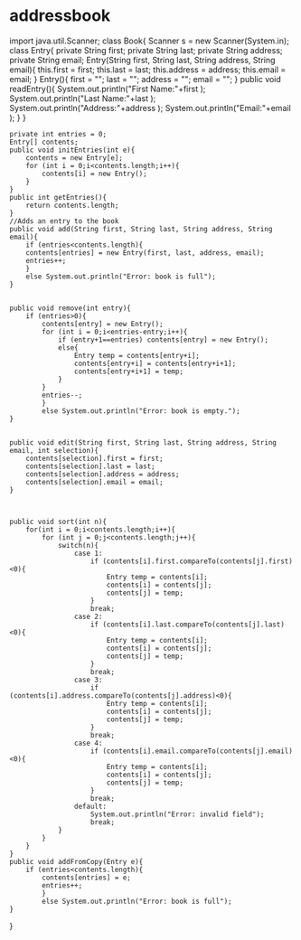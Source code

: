 # addressbook
import java.util.Scanner;
class Book{
    Scanner s = new Scanner(System.in);
    class Entry{
        private String first;
        private String last;
        private String address;
        private String email;
        Entry(String first, String last, String address, String email){
            this.first = first;
            this.last = last;
            this.address = address;
            this.email = email;
        }
        Entry(){
            first = "";
            last = "";
            address = "";
            email = "";
        }
        public void readEntry(){
            System.out.println("First Name:"+first );
            System.out.println("Last Name:"+last );
            System.out.println("Address:"+address );
            System.out.println("Email:"+email );
        }
    }


    private int entries = 0;
    Entry[] contents;
    public void initEntries(int e){
        contents = new Entry[e];
        for (int i = 0;i<contents.length;i++){      
            contents[i] = new Entry();
        }
    }
    public int getEntries(){
        return contents.length;
    }
    //Adds an entry to the book
    public void add(String first, String last, String address, String email){
        if (entries<contents.length){
        contents[entries] = new Entry(first, last, address, email);
        entries++;
        }
        else System.out.println("Error: book is full");
    }

    
    public void remove(int entry){
        if (entries>0){
            contents[entry] = new Entry();
            for (int i = 0;i<entries-entry;i++){
                if (entry+1==entries) contents[entry] = new Entry();
                else{
                    Entry temp = contents[entry+i];
                    contents[entry+i] = contents[entry+i+1]; 
                    contents[entry+i+1] = temp;
                }
            }
            entries--;
            }
            else System.out.println("Error: book is empty.");
    }

    
    public void edit(String first, String last, String address, String email, int selection){
        contents[selection].first = first;
        contents[selection].last = last;
        contents[selection].address = address;
        contents[selection].email = email;
    }

  
    
    public void sort(int n){
        for(int i = 0;i<contents.length;i++){
            for (int j = 0;j<contents.length;j++){
                switch(n){
                    case 1:
                        if (contents[i].first.compareTo(contents[j].first)<0){
                            Entry temp = contents[i];
                            contents[i] = contents[j];
                            contents[j] = temp;
                        }
                        break;
                    case 2:
                        if (contents[i].last.compareTo(contents[j].last)<0){
                            Entry temp = contents[i];
                            contents[i] = contents[j];
                            contents[j] = temp;
                        }
                        break;
                    case 3:
                        if (contents[i].address.compareTo(contents[j].address)<0){
                            Entry temp = contents[i];
                            contents[i] = contents[j];
                            contents[j] = temp;
                        }
                        break;
                    case 4:
                        if (contents[i].email.compareTo(contents[j].email)<0){
                            Entry temp = contents[i];
                            contents[i] = contents[j];
                            contents[j] = temp;
                        }
                        break;
                    default: 
                        System.out.println("Error: invalid field");
                        break;
                }
            }
        }
    }
    public void addFromCopy(Entry e){
        if (entries<contents.length){
            contents[entries] = e;
            entries++;
            }
            else System.out.println("Error: book is full");
    }

}